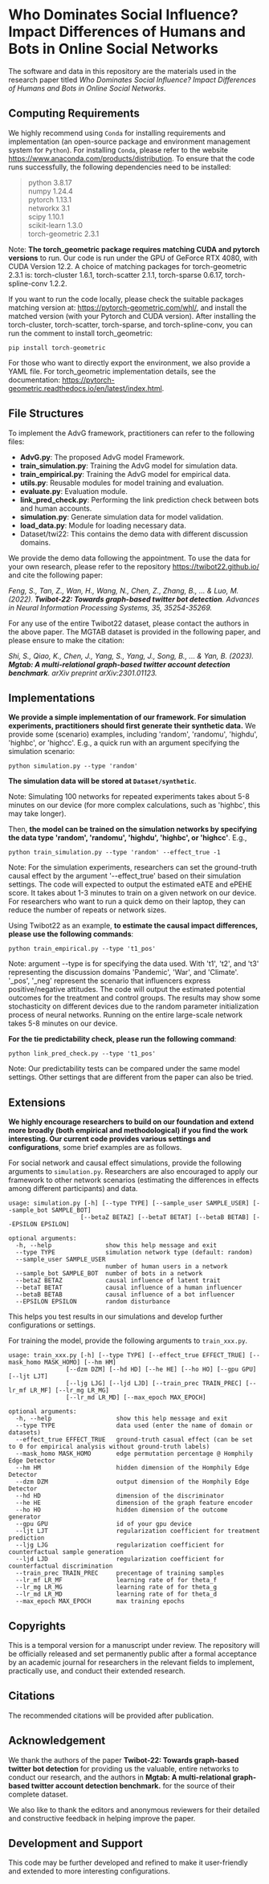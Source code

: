 # Who Dominates Social Influence? Impact Differences of Humans and Bots in Online Social Networks

The software and data in this repository are the materials used in the research paper titled *Who Dominates Social Influence? Impact Differences of Humans and Bots in Online Social Networks*.

## Computing Requirements

We highly recommend using `Conda` for installing requirements and implementation (an open-source package and environment management system for `Python`). For installing `Conda`, please refer to the website https://www.anaconda.com/products/distribution. To ensure that the code runs successfully, the following dependencies need to be installed:

> python 3.8.17 \
> numpy 1.24.4 \
> pytorch 1.13.1 \
> networkx 3.1 \
> scipy 1.10.1 \
> scikit-learn 1.3.0 \
> torch-geometric 2.3.1


Note: **The torch_geometric package requires matching CUDA and pytorch versions** to run. Our code is run under the GPU of GeForce RTX 4080, with CUDA Version 12.2. A choice of matching packages for torch-geometric 2.3.1 is: torch-cluster 1.6.1, torch-scatter 2.1.1, torch-sparse 0.6.17, torch-spline-conv 1.2.2.

If you want to run the code locally, please check the suitable packages matching version at: https://pytorch-geometric.com/whl/, and install the matched version (with your Pytorch and CUDA version). After installing the torch-cluster, torch-scatter, torch-sparse, and torch-spline-conv, you can run the comment to install torch_geometric:

```
pip install torch-geometric
```

For those who want to directly export the environment, we also provide a YAML file. For torch_geometric implementation details, see the documentation: https://pytorch-geometric.readthedocs.io/en/latest/index.html. 

## File Structures

To implement the AdvG framework, practitioners can refer to the following files:

* **AdvG.py**: The proposed AdvG model Framework.
* **train_simulation.py**: Training the AdvG model for simulation data.
* **train_empirical.py**: Training the AdvG model for empirical data.
* **utils.py**: Reusable modules for model training and evaluation.
* **evaluate.py**: Evaluation module.
* **link_pred_check.py**: Performing the link prediction check between bots and human accounts.
* **simulation.py**: Generate simulation data for model validation.
* **load_data.py**: Module for loading necessary data.
* Dataset/twi22: This contains the demo data with different discussion domains.

We provide the demo data following the appointment. To use the data for your own research, please refer to the repository https://twibot22.github.io/ and cite the following paper:

*Feng, S., Tan, Z., Wan, H., Wang, N., Chen, Z., Zhang, B., ...    & Luo, M. (2022). **Twibot-22: Towards graph-based twitter bot detection**. Advances in Neural Information Processing Systems, 35, 35254-35269.*

For any use of the entire Twibot22 dataset, please contact the authors in the above paper. The MGTAB dataset is provided in the following paper, and please ensure to make the citation:

*Shi, S., Qiao, K., Chen, J., Yang, S., Yang, J., Song, B., ... & Yan, B. (2023). **Mgtab: A multi-relational graph-based twitter account detection benchmark**. arXiv preprint arXiv:2301.01123.*

## Implementations

**We provide a simple implementation of our framework. For simulation experiments, practitioners should first generate their synthetic data.** We provide some (scenario) examples, including 'random', 'randomu', 'highdu', 'highbc', or 'highcc'. E.g., a quick run with an argument specifying the simulation scenario:

```
python simulation.py --type 'random'
```

**The simulation data will be stored at `Dataset/synthetic`**. 

Note: Simulating 100 networks for repeated experiments takes about 5-8 minutes on our device (for more complex calculations, such as 'highbc', this may take longer).

Then, **the model can be trained on the simulation networks by specifying the data type 'random', 'randomu', 'highdu', 'highbc', or 'highcc'**. E.g.,

```
python train_simulation.py --type 'random' --effect_true -1
```

Note: For the simulation experiments, researchers can set the ground-truth causal effect by the argument '--effect_true' based on their simulation settings. The code will expected to output the estimated eATE and ePEHE score. It takes about 1-3 minutes to train on a given network on our device. For researchers who want to run a quick demo on their laptop, they can reduce the number of repeats or network sizes.

Using Twibot22 as an example, **to estimate the causal impact differences, please use the following commands**:

```
python train_empirical.py --type 't1_pos'
```

Note: argument --type is for specifying the data used. With 't1', 't2', and 't3' representing the discussion domains 'Pandemic', 'War', and 'Climate'. '_pos', '_neg' represent the scenario that influencers express positive/negative attitudes. The code will output the estimated potential outcomes for the treatment and control groups. The results may show some stochasticity on different devices due to the random parameter initialization process of neural networks. Running on the entire large-scale network takes 5-8 minutes on our device.


**For the tie predictability check, please run the following command**:

```
python link_pred_check.py --type 't1_pos'
```

Note: Our predictability tests can be compared under the same model settings. Other settings that are different from the paper can also be tried.

## Extensions

**We highly encourage researchers to build on our foundation and extend more broadly (both empirical and methodological) if you find the work interesting. Our current code provides various settings and configurations**, some brief examples are as follows.

For social network and causal effect simulations, provide the following arguments to `simulation.py`. Researchers are also encouraged to apply our framework to other network scenarios (estimating the differences in effects among different participants) and data.

```
usage: simulation.py [-h] [--type TYPE] [--sample_user SAMPLE_USER] [--sample_bot SAMPLE_BOT]
                    [--betaZ BETAZ] [--betaT BETAT] [--betaB BETAB] [--EPSILON EPSILON]

optional arguments:
  -h, --help               show this help message and exit
  --type TYPE              simulation network type (default: random)
  --sample_user SAMPLE_USER
                           number of human users in a network
  --sample_bot SAMPLE_BOT  number of bots in a network
  --betaZ BETAZ            causal influence of latent trait
  --betaT BETAT            causal influence of a human influencer
  --betaB BETAB            causal influence of a bot influencer
  --EPSILON EPSILON        random disturbance
```

This helps you test results in our simulations and develop further configurations or settings.

For training the model, provide the following arguments to `train_xxx.py`.

```
usage: train_xxx.py [-h] [--type TYPE] [--effect_true EFFECT_TRUE] [--mask_homo MASK_HOMO] [--hm HM]
                [--dzm DZM] [--hd HD] [--he HE] [--ho HO] [--gpu GPU] [--ljt LJT]
                [--ljg LJG] [--ljd LJD] [--train_prec TRAIN_PREC] [--lr_mf LR_MF] [--lr_mg LR_MG]
                [--lr_md LR_MD] [--max_epoch MAX_EPOCH]

optional arguments:
  -h, --help                  show this help message and exit
  --type TYPE                 data used (enter the name of domain or datasets)
  --effect_true EFFECT_TRUE   ground-truth casual effect (can be set to 0 for empirical analysis without ground-truth labels)
  --mask_homo MASK_HOMO       edge permutation percentage @ Homphily Edge Detector
  --hm HM                     hidden dimension of the Homphily Edge Detector 
  --dzm DZM                   output dimension of the Homphily Edge Detector 
  --hd HD                     dimension of the discriminator
  --he HE                     dimension of the graph feature encoder
  --ho HO                     hidden dimension of the outcome generator
  --gpu GPU                   id of your gpu device
  --ljt LJT                   regularization coefficient for treatment prediction
  --ljg LJG                   regularization coefficient for counterfactual sample generation
  --ljd LJD                   regularization coefficient for counterfactual discrimination
  --train_prec TRAIN_PREC     precentage of training samples
  --lr_mf LR_MF               learning rate of for theta_f
  --lr_mg LR_MG               learning rate of for theta_g
  --lr_md LR_MD               learning rate of for theta_d
  --max_epoch MAX_EPOCH       max training epochs
```

## Copyrights

This is a temporal version for a manuscript under review. The repository will be officially released and set permanently public after a formal acceptance by an academic journal for researchers in the relevant fields to implement, practically use, and conduct their extended research.

## Citations

The recommended citations will be provided after publication.

## Acknowledgement

We thank the authors of the paper **Twibot-22: Towards graph-based twitter bot detection** for providing us the valuable, entire networks to conduct our research, and the authors in **Mgtab: A multi-relational graph-based twitter account detection benchmark.** for the source of their complete dataset.

We also like to thank the editors and anonymous reviewers for their detailed and constructive feedback in helping improve the paper.

## Development and Support

This code may be further developed and refined to make it user-friendly and extended to more interesting configurations.
